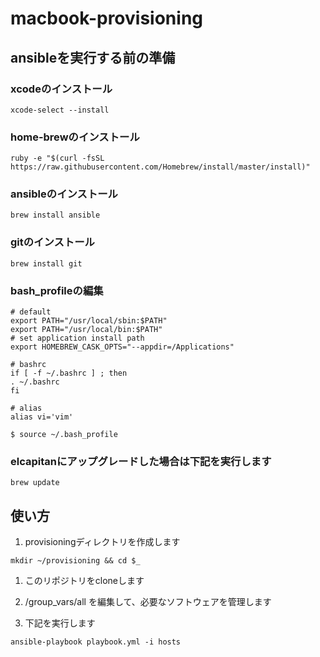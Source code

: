 # macbook-provisioning

## ansibleを実行する前の準備

### xcodeのインストール

~~~
xcode-select --install
~~~

### home-brewのインストール

~~~
ruby -e "$(curl -fsSL https://raw.githubusercontent.com/Homebrew/install/master/install)"
~~~

### ansibleのインストール

~~~
brew install ansible
~~~

### gitのインストール

~~~
brew install git
~~~

### bash_profileの編集

~~~
# default
export PATH="/usr/local/sbin:$PATH"
export PATH="/usr/local/bin:$PATH"
# set application install path
export HOMEBREW_CASK_OPTS="--appdir=/Applications"

# bashrc
if [ -f ~/.bashrc ] ; then
. ~/.bashrc
fi

# alias
alias vi='vim'
~~~

~~~
$ source ~/.bash_profile
~~~

### elcapitanにアップグレードした場合は下記を実行します

~~~
brew update
~~~

## 使い方

1. provisioningディレクトリを作成します

~~~
mkdir ~/provisioning && cd $_
~~~

1. このリポジトリをcloneします
1. /group_vars/all を編集して、必要なソフトウェアを管理します

1. 下記を実行します

~~~
ansible-playbook playbook.yml -i hosts
~~~
